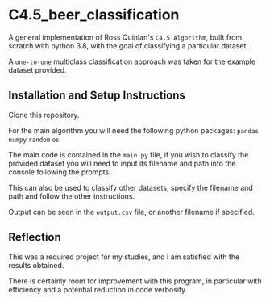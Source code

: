 # C4.5_beer_classification

A general implementation of Ross Quinlan's `C4.5 Algorithm`, built from scratch with python 3.8, with the goal of classifying a particular dataset.

A `one-to-one` multiclass classification approach was taken for the example dataset provided.

## Installation and Setup Instructions

Clone this repository.

For the main algorithm you will need the following python packages:
`pandas`
`numpy`
`random`
`os`

The main code is contained in the `main.py` file, if you wish to classify the provided dataset you will need to input its filename and path into the console following the prompts.

This can also be used to classify other datasets, specify the filename and path and follow the other instructions.

Output can be seen in the `output.csv` file, or another filename if specified.

## Reflection

This was a required project for my studies, and I am satisfied with the results obtained.

There is certainly room for improvement with this program, in particular with efficiency and a potential reduction in code verbosity.
